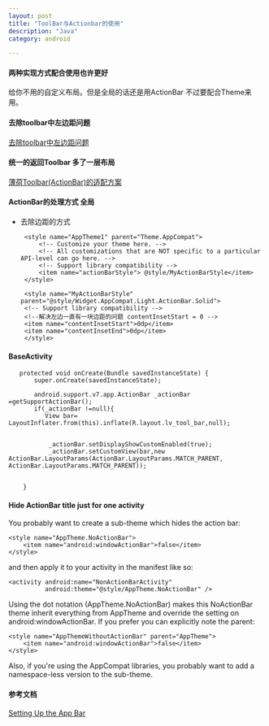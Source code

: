 ```yaml
---
layout: post
title: "ToolBar与Actionbar的使用"
description: "Java"
category: android

---
```


#### 两种实现方式配合使用也许更好

给你不用的自定义布局。但是全局的话还是用ActionBar 不过要配合Theme来用。



#### 去除toolbar中左边距问题 

[去除toolbar中左边距问题 ](http://blog.csdn.net/Android_caishengyan/article/details/50715805)

  
#### 统一的返回Toolbar  多了一层布局

[薄荷Toolbar(ActionBar)的适配方案](http://stormzhang.com/android/2015/08/16/boohee-toolbar/)
  
#### ActionBar的处理方式  全局 

*  去除边距的方式

	    <style name="AppTheme1" parent="Theme.AppCompat">
	        <!-- Customize your theme here. -->
	        <!-- All customizations that are NOT specific to a particular API-level can go here. -->
	        <!-- Support library compatibility -->
	        <item name="actionBarStyle"> @style/MyActionBarStyle</item>
	    </style>
	
	    <style name="MyActionBarStyle" parent="@style/Widget.AppCompat.Light.ActionBar.Solid">
	    <!-- Support library compatibility -->
	    <!--解决左边一直有一块边距的问题 contentInsetStart = 0 -->
	    <item name="contentInsetStart">0dp</item>
	    <item name="contentInsetEnd">0dp</item>
	    </style>
    
#### BaseActivity

	   protected void onCreate(Bundle savedInstanceState) {
	       super.onCreate(savedInstanceState);
	
	       android.support.v7.app.ActionBar _actionBar =getSupportActionBar();
	       if(_actionBar !=null){
	          View bar= LayoutInflater.from(this).inflate(R.layout.lv_tool_bar,null);
	
	
	           _actionBar.setDisplayShowCustomEnabled(true);
	           _actionBar.setCustomView(bar,new ActionBar.LayoutParams(ActionBar.LayoutParams.MATCH_PARENT, ActionBar.LayoutParams.MATCH_PARENT));
 

        }


#### Hide ActionBar title just for one activity
 
You probably want to create a sub-theme which hides the action bar:

	<style name="AppTheme.NoActionBar">
	    <item name="android:windowActionBar">false</item>
	</style>
	
and then apply it to your activity in the manifest like so:

	<activity android:name="NonActionBarActivity"
	          android:theme="@style/AppTheme.NoActionBar" />
	          
Using the dot notation (AppTheme.NoActionBar) makes this NoActionBar theme inherit everything from AppTheme and override the setting on android:windowActionBar. If you prefer you can explicitly note the parent:

	<style name="AppThemeWithoutActionBar" parent="AppTheme">
	    <item name="android:windowActionBar">false</item>
	</style>
	
Also, if you're using the AppCompat libraries, you probably want to add a namespace-less version to the sub-theme.


                      
####  参考文档

[Setting Up the App Bar](http://developer.android.com/intl/zh-cn/training/appbar/setting-up.html#add-toolbar)